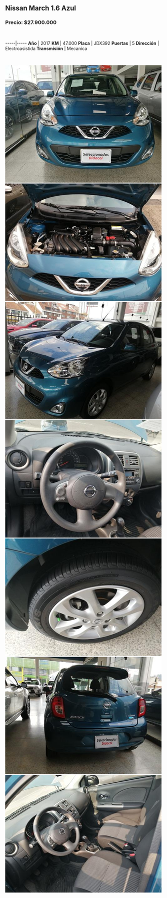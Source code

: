 ## Nissan March 1.6 Azul

### Precio: $27.900.000

<p>&nbsp;</p>

-----|-----
**Año** | 2017
**KM** | 47.000
**Placa** | JDX392
**Puertas** | 5
**Dirección** | Electroasistida
**Transmisión** | Mecanica



<p>&nbsp;</p>

<img src="images/Nissan March 1.6 - 0.021.jpg?raw=true"/>
<img src="images/Nissan March 1.6 - 0.0806.jpg?raw=true"/>
<img src="images/Nissan March 1.6 - 0.1973.jpg?raw=true"/>
<img src="images/Nissan March 1.6 - 0.4821.jpg?raw=true"/>
<img src="images/Nissan March 1.6 - 0.5472.jpg?raw=true"/>
<img src="images/Nissan March 1.6 - 0.5527.jpg?raw=true"/>
<img src="images/Nissan March 1.6 - 0.9278.jpg?raw=true"/>




